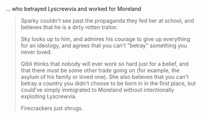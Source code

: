 ... who betrayed Lyscrewvia and worked for Moreland

> Sparky couldn't see past the propaganda they fed her at school, and believes that he is a dirty rotten traitor.
> 
> Sky looks up to him, and admires his courage to give up everything for an ideology, and agrees that you can't "betray" something you never loved.
> 
> Qibli thinks that nobody will ever work so hard just for a belief, and that there must be some other trade going on (for example, the asylum of his family or loved one). She also believes that you can't betray a country you didn't choose to be born in in the first place, but could've simply immigrated to Moreland without intentionally exploiting Lyscrewvia.
> 
> Firecrackers just shrugs.